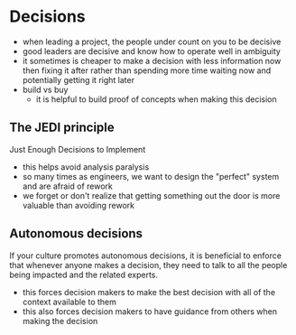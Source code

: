 # Decisions

- when leading a project, the people under count on you to be decisive
- good leaders are decisive and know how to operate well in ambiguity
- it sometimes is cheaper to make a decision with less information now then fixing it after rather than spending more time waiting now and potentially getting it right later
- build vs buy
  - it is helpful to build proof of concepts when making this decision

## The JEDI principle

Just Enough Decisions to Implement

- this helps avoid analysis paralysis
- so many times as engineers, we want to design the "perfect" system and are afraid of rework
- we forget or don't realize that getting something out the door is more valuable than avoiding rework

## Autonomous decisions

If your culture promotes autonomous decisions, it is beneficial to enforce that whenever anyone makes a decision, they need to talk to all the people being impacted and the related experts.

- this forces decision makers to make the best decision with all of the context available to them
- this also forces decision makers to have guidance from others when making the decision
